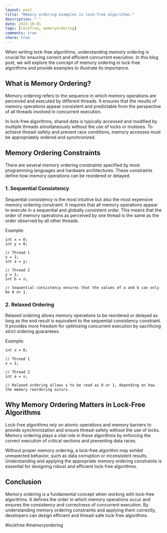 ```yaml
---
layout: post
title: "Memory ordering examples in lock-free algorithms."
description: " "
date: 2023-10-01
tags: [lockfree, memoryordering]
comments: true
share: true
---
```


When writing lock-free algorithms, understanding memory ordering is crucial for ensuring correct and efficient concurrent execution. In this blog post, we will explore the concept of memory ordering in lock-free algorithms and provide examples to illustrate its importance.

## What is Memory Ordering?

Memory ordering refers to the sequence in which memory operations are perceived and executed by different threads. It ensures that the results of memory operations appear consistent and predictable from the perspective of all threads involved in concurrent execution.

In lock-free algorithms, shared data is typically accessed and modified by multiple threads simultaneously without the use of locks or mutexes. To achieve thread-safety and prevent race conditions, memory accesses must be appropriately ordered and synchronized.

## Memory Ordering Constraints

There are several memory ordering constraints specified by most programming languages and hardware architectures. These constraints define how memory operations can be reordered or delayed.

### 1. Sequential Consistency

Sequential consistency is the most intuitive but also the most expensive memory ordering constraint. It requires that all memory operations appear to execute in a sequential and globally consistent order. This means that the order of memory operations as perceived by one thread is the same as the order observed by all other threads.

Example:
```
int x = 0;
int y = 0;

// Thread 1
x = 1;
int a = y;

// Thread 2
y = 1;
int b = x;

// Sequential consistency ensures that the values of a and b can only be 0 or 1.
```

### 2. Relaxed Ordering

Relaxed ordering allows memory operations to be reordered or delayed as long as the end result is equivalent to the sequential consistency constraint. It provides more freedom for optimizing concurrent execution by sacrificing strict ordering guarantees.

Example:
```
int x = 0;

// Thread 1
x = 1;

// Thread 2
int a = x;

// Relaxed ordering allows x to be read as 0 or 1, depending on how the memory reordering occurs.
```

## Why Memory Ordering Matters in Lock-Free Algorithms

Lock-free algorithms rely on atomic operations and memory barriers to provide synchronization and ensure thread-safety without the use of locks. Memory ordering plays a vital role in these algorithms by enforcing the correct execution of critical sections and preventing data races.

Without proper memory ordering, a lock-free algorithm may exhibit unexpected behavior, such as data corruption or inconsistent results. Understanding and applying the appropriate memory ordering constraints is essential for designing robust and efficient lock-free algorithms.

## Conclusion

Memory ordering is a fundamental concept when working with lock-free algorithms. It defines the order in which memory operations occur and ensures the consistency and correctness of concurrent execution. By understanding memory ordering constraints and applying them correctly, developers can design efficient and thread-safe lock-free algorithms.

#lockfree #memoryordering